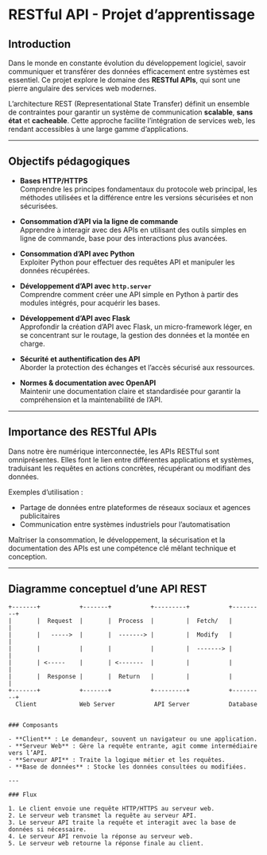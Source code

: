 # RESTful API - Projet d’apprentissage

## Introduction

Dans le monde en constante évolution du développement logiciel, savoir communiquer et transférer des données efficacement entre systèmes est essentiel. Ce projet explore le domaine des **RESTful APIs**, qui sont une pierre angulaire des services web modernes.

L’architecture REST (Representational State Transfer) définit un ensemble de contraintes pour garantir un système de communication **scalable**, **sans état** et **cacheable**. Cette approche facilite l’intégration de services web, les rendant accessibles à une large gamme d’applications.

---

## Objectifs pédagogiques

- **Bases HTTP/HTTPS**  
  Comprendre les principes fondamentaux du protocole web principal, les méthodes utilisées et la différence entre les versions sécurisées et non sécurisées.

- **Consommation d’API via la ligne de commande**  
  Apprendre à interagir avec des APIs en utilisant des outils simples en ligne de commande, base pour des interactions plus avancées.

- **Consommation d’API avec Python**  
  Exploiter Python pour effectuer des requêtes API et manipuler les données récupérées.

- **Développement d’API avec `http.server`**  
  Comprendre comment créer une API simple en Python à partir des modules intégrés, pour acquérir les bases.

- **Développement d’API avec Flask**  
  Approfondir la création d’API avec Flask, un micro-framework léger, en se concentrant sur le routage, la gestion des données et la montée en charge.

- **Sécurité et authentification des API**  
  Aborder la protection des échanges et l’accès sécurisé aux ressources.

- **Normes & documentation avec OpenAPI**  
  Maintenir une documentation claire et standardisée pour garantir la compréhension et la maintenabilité de l’API.

---

## Importance des RESTful APIs

Dans notre ère numérique interconnectée, les APIs RESTful sont omniprésentes. Elles font le lien entre différentes applications et systèmes, traduisant les requêtes en actions concrètes, récupérant ou modifiant des données.

Exemples d’utilisation :  
- Partage de données entre plateformes de réseaux sociaux et agences publicitaires  
- Communication entre systèmes industriels pour l’automatisation  

Maîtriser la consommation, le développement, la sécurisation et la documentation des APIs est une compétence clé mêlant technique et conception.

---

## Diagramme conceptuel d’une API REST

```text
+-------+           +-------+           +---------+           +---------+
|       |  Request  |       |  Process  |         |  Fetch/   |         |
|       |   ----->  |       |  -------> |         |  Modify   |         |
|       |           |       |           |         |  -------> |         |
|       | <-----    |       | <-------  |         |           |         |
|       |  Response |       |  Return   |         |           |         |
+-------+           +-------+           +---------+           +---------+
  Client            Web Server           API Server           Database


### Composants

- **Client** : Le demandeur, souvent un navigateur ou une application.  
- **Serveur Web** : Gère la requête entrante, agit comme intermédiaire vers l’API.  
- **Serveur API** : Traite la logique métier et les requêtes.  
- **Base de données** : Stocke les données consultées ou modifiées.

---

### Flux

1. Le client envoie une requête HTTP/HTTPS au serveur web.  
2. Le serveur web transmet la requête au serveur API.  
3. Le serveur API traite la requête et interagit avec la base de données si nécessaire.  
4. Le serveur API renvoie la réponse au serveur web.  
5. Le serveur web retourne la réponse finale au client.
